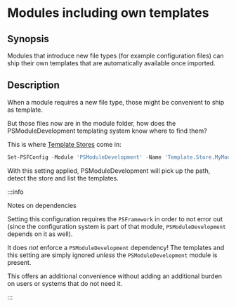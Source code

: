 ﻿---
sidebar_position: 5
---

# Modules including own templates

## Synopsis

Modules that introduce new file types (for example configuration files) can ship their own templates that are automatically available once imported.

## Description

When a module requires a new file type, those might be convenient to ship as template.

But those files now are in the module folder, how does the PSModuleDevelopment templating system know where to find them?

This is where [Template Stores](template-stores.md) come in:

```powershell
Set-PSFConfig -Module 'PSModuleDevelopment' -Name 'Template.Store.MyModule' -Value "$PSModuleRoot\internal\templates" -Initialize -Validation "string" -Description "Path to the MyModule template store"
```

With this setting applied, PSModuleDevelopment will pick up the path, detect the store and list the templates.

:::info

Notes on dependencies

Setting this configuration requires the `PSFramework` in order to not error out (since the configuration system is part of that module, `PSModuleDevelopment` depends on it as well).

It does _not_ enforce a `PSModuleDevelopment` dependency! The templates and this setting are simply ignored _unless_ the `PSModuleDevelopment` module is present.

This offers an additional convenience without adding an additional burden on users or systems that do not need it.

:::

